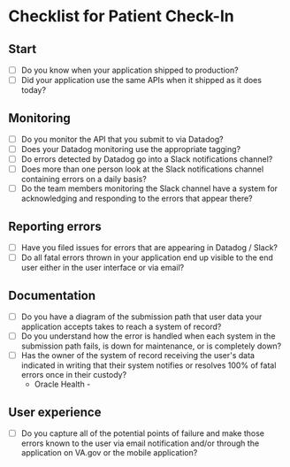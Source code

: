 # Checklist for Patient Check-In

## Start

* [ ] Do you know when your application shipped to production?
* [ ] Did your application use the same APIs when it shipped as it does today?

## Monitoring

* [ ] Do you monitor the API that you submit to via Datadog?
* [ ] Does your Datadog monitoring use the appropriate tagging?
* [ ] Do errors detected by Datadog go into a Slack notifications channel?
* [ ] Does more than one person look at the Slack notifications channel containing errors on a daily basis? 
* [ ] Do the team members monitoring the Slack channel have a system for acknowledging and responding to the errors that appear there? 
  
## Reporting errors

* [ ] Have you filed issues for errors that are appearing in Datadog / Slack?
* [ ] Do all fatal errors thrown in your application end up visible to the end user either in the user interface or via email?

## Documentation

* [ ] Do you have a diagram of the submission path that user data your application accepts takes to reach a system of record? 
* [ ] Do you understand how the error is handled when each system in the submission path fails, is down for maintenance, or is completely down?
* [ ] Has the owner of the system of record receiving the user's data indicated in writing that their system notifies or resolves 100% of fatal errors once in their custody?
  * Oracle Health - 

## User experience

* [ ] Do you capture all of the potential points of failure and make those errors known to the user via email notification and/or through the application on VA.gov or the mobile application?
